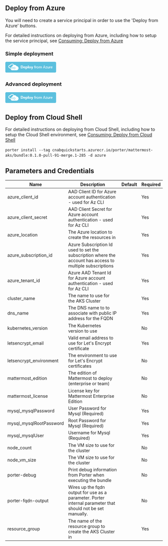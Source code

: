 ## Deploy from Azure


You will need to create a service principal in order to use the 'Deploy from Azure' buttons.


For detailed instructions on deploying from Azure, including how to setup the service principal, see [Consuming: Deploy from Azure](../../docs/consuming.md#deploy-from-azure)

### Simple deployment


<a href="https://portal.azure.com/#create/Microsoft.Template/uri/https%3A%2F%2Fraw.githubusercontent.com%2FAzure%2Fazure-cnab-quickstarts%2Ffeature%2Fmattermost-aks%2Fporter%2Fmattermost-aks%2Fazuredeploy-simple.json" target="_blank"><img src="https://raw.githubusercontent.com/endjin/CNAB.Quickstarts/master/images/Deploy-from-Azure.png"/></a>

### Advanced deployment


<a href="https://portal.azure.com/#create/Microsoft.Template/uri/https%3A%2F%2Fraw.githubusercontent.com%2FAzure%2Fazure-cnab-quickstarts%2Ffeature%2Fmattermost-aks%2Fporter%2Fmattermost-aks%2Fazuredeploy-advanced.json" target="_blank"><img src="https://raw.githubusercontent.com/endjin/CNAB.Quickstarts/master/images/Deploy-from-Azure.png"/></a>


## Deploy from Cloud Shell


For detailed instructions on deploying from Cloud Shell, including how to setup the Cloud Shell environment, see [Consuming: Deploy from Cloud Shell](../../docs/consuming.md#deploy-from-cloud-shell)


```porter install --tag cnabquickstarts.azurecr.io/porter/mattermost-aks/bundle:0.1.0-pull-91-merge.1-285 -d azure```


## Parameters and Credentials

 | Name | Description | Default | Required | 
 | --- | --- | --- | --- | 
 | azure_client_id | AAD Client ID for Azure account authentication - used for Az CLI |  | Yes
azure_client_secret | AAD Client Secret for Azure account authentication - used for Az CLI |  | Yes
azure_location | The Azure location to create the resources in |  | Yes
azure_subscription_id | Azure Subscription Id used to set the subscription where the account has access to multiple subscriptions |  | Yes
azure_tenant_id | Azure AAD Tenant Id for Azure account authentication  - used for Az CLI |  | Yes
cluster_name | The name to use for the AKS Cluster |  | Yes
dns_name | The DNS name to to associate with public IP address for the FQDN |  | Yes
kubernetes_version | The Kubernetes version to use |  | No
letsencrypt_email | Valid email address to use for Let's Encrypt certificate |  | Yes
letsencrypt_environment | The environment to use for Let's Encrypt certificates |  | No
mattermost_edition | The edition of Mattermost to deploy (enterprise or team) |  | No
mattermost_license | License key for Mattermost Enterprise Edition |  | No
mysql_mysqlPassword | User Password for Mysql (Required) |  | Yes
mysql_mysqlRootPassword | Root Password for Mysql (Required) |  | Yes
mysql_mysqlUser | Username for Mysql (Required) |  | Yes
node_count | The VM size to use for the cluster |  | No
node_vm_size | The VM size to use for the cluster |  | No
porter-debug | Print debug information from Porter when executing the bundle |  | No
porter-fqdn-output | Wires up the fqdn output for use as a parameter. Porter internal parameter that should not be set manually. |  | No
resource_group | The name of the resource group to create the AKS Cluster in |  | Yes | 
